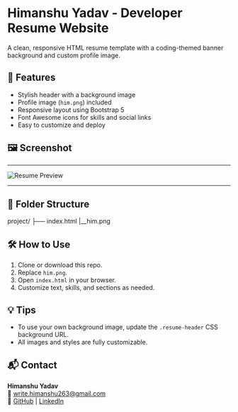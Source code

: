 
# Himanshu Yadav - Developer Resume Website

A clean, responsive HTML resume template with a coding-themed banner background and custom profile image.

## 📸 Features
- Stylish header with a background image
- Profile image (`him.png`) included
- Responsive layout using Bootstrap 5
- Font Awesome icons for skills and social links
- Easy to customize and deploy

## 🖼️ Screenshot
---

![Resume Preview](screenshot.png)

---

## 📂 Folder Structure

project/
├── index.html
|__him.png

## 🛠️ How to Use
1. Clone or download this repo.
2. Replace `him.png`.
3. Open `index.html` in your browser.
4. Customize text, skills, and sections as needed.

## 💡 Tips
- To use your own background image, update the `.resume-header` CSS background URL.
- All images and styles are fully customizable.

## 📬 Contact
**Himanshu Yadav**  
📧 write.himanshu263@gmail.com  
🔗 [GitHub](https://github.com/himanshu263) | [LinkedIn](https://linkedin.com/in/himanshu263)

